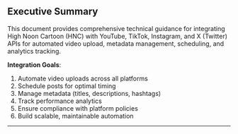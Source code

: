 ## Executive Summary

This document provides comprehensive technical guidance for integrating High Noon Cartoon (HNC) with YouTube, TikTok, Instagram, and X (Twitter) APIs for automated video upload, metadata management, scheduling, and analytics tracking.

**Integration Goals**:
1. Automate video uploads across all platforms
2. Schedule posts for optimal timing
3. Manage metadata (titles, descriptions, hashtags)
4. Track performance analytics
5. Ensure compliance with platform policies
6. Build scalable, maintainable automation

---
